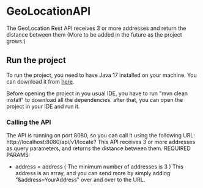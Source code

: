 # GeoLocationAPI
The GeoLocation Rest API receives 3 or more addresses and return the distance between them (More to be added in the future as the project grows.)

## Run the project
To run the project, you need to have Java 17 installed on your machine. You can download it from [here](https://www.oracle.com/java/technologies/downloads/).

Before opening the project in you usual IDE, you have to run "mvn clean install" to download all the dependencies.
after that, you can open the project in your IDE and run it.

### Calling the API
The API is running on port 8080, so you can call it using the following URL: http://localhost:8080/api/v1/locate?
This API receives 3 or more addresses as query parameters, and returns the distance between them.
REQUIRED PARAMS: 
 * address = address  ( The minimum number of addresses is 3 )
   This address is an array, and you can send more by simply adding "&address=YourAddress" over and over to the URL.